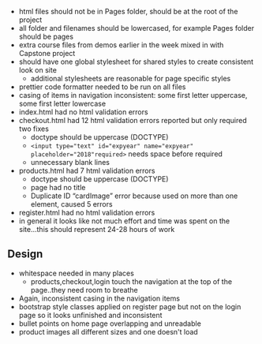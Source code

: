 - html files should not be in Pages folder, should be at the root of the project
- all folder and filenames should be lowercased, for example Pages folder should be pages
- extra course files from demos earlier in the week mixed in with Capstone project
- should have one global stylesheet for shared styles to create consistent look on site
  - additional stylesheets are reasonable for page specific styles
- prettier code formatter needed to be run on all files
- casing of items in navigation inconsistent: some first letter uppercase, some first letter lowercase
- index.html had no html validation errors
- checkout.html had 12 html validation errors reported but only required two fixes
  - doctype should be uppercase (DOCTYPE)
  - `<input type="text" id="expyear" name="expyear" placeholder="2018"required>` needs space before required
  - unnecessary blank lines
- products.html had 7 html validation errors
  - doctype should be uppercase (DOCTYPE)
  - page had no title
  - Duplicate ID “cardImage” error because used on more than one element, caused 5 errors
- register.html had no html validation errors
- in general it looks like not much effort and time was spent on the site...this should represent 24-28 hours of work

## Design

- whitespace needed in many places
  - products,checkout,login touch the navigation at the top of the page..they need room to breathe
- Again, inconsistent casing in the navigation items
- bootstrap style classes applied on register page but not on the login page so it looks unfinished and inconsistent
- bullet points on home page overlapping and unreadable
- product images all different sizes and one doesn't load
